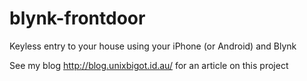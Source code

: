 # blynk-frontdoor
Keyless entry to your house using your iPhone (or Android) and Blynk

See my blog http://blog.unixbigot.id.au/ for an article on this project

